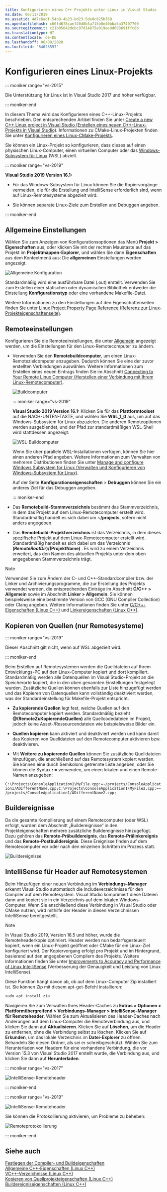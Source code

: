 ```yaml
---
title: Konfigurieren eines C++ Projekts unter Linux in Visual Studio
ms.date: 06/11/2019
ms.assetid: 4d7c6adf-54b9-4b23-bd23-5de0c825b768
ms.openlocfilehash: c60fd678caef20d8b5a715b0e40bba6a37407709
ms.sourcegitcommit: c21b05042debc97d14875e019ee9d698691ffc0b
ms.translationtype: HT
ms.contentlocale: de-DE
ms.lasthandoff: 06/09/2020
ms.locfileid: "84623597"
---
```

# <a name="configure-a-linux-project"></a>Konfigurieren eines Linux-Projekts

::: moniker range="vs-2015"

Die Unterstützung für Linux ist in Visual Studio 2017 und höher verfügbar.

::: moniker-end

In diesem Thema wird das Konfigurieren eines C++-Linux-Projekts beschrieben. Den entsprechenden Artikel finden Sie unter [Create a new C++ Linux project in Visual Studio (Erstellen eines neuen C++-Linux-Projekts in Visual Studio)](create-a-new-linux-project.md). Informationen zu CMake-Linux-Projekten finden Sie unter [Konfigurieren eines Linux-CMake-Projekts](cmake-linux-project.md).

Sie können ein Linux-Projekt so konfigurieren, dass dieses auf einen physischen Linux-Computer, einen virtuellen Computer oder das [Windows-Subsystem für Linux](/windows/wsl/about) (WSL) abzielt.

::: moniker range="vs-2019"

**Visual Studio 2019 Version 16.1:**

- Für das Windows-Subsystem für Linux können Sie die Kopiervorgänge vermeiden, die für die Erstellung und IntelliSense erforderlich sind, wenn auf Linux-Remotesysteme abgezielt wird.

- Sie können separate Linux-Ziele zum Erstellen und Debuggen angeben.

::: moniker-end

## <a name="general-settings"></a>Allgemeine Einstellungen

Wählen Sie zum Anzeigen von Konfigurationsoptionen das Menü **Projekt > Eigenschaften** aus, oder klicken Sie mit der rechten Maustaste auf das Projekt im **Projektmappen-Explorer**, und wählen Sie dann **Eigenschaften** aus dem Kontextmenü aus: Die **allgemeinen** Einstellungen werden angezeigt.

![Allgemeine Konfiguration](media/settings_general.png)

Standardmäßig wird eine ausführbare Datei (.out) erstellt. Verwenden Sie zum Erstellen einer statischen oder dynamischen Bibliothek entweder die Einstellung **Konfigurationstyp** oder eine vorhandene Makefile-Datei.

Weitere Informationen zu den Einstellungen auf den Eigenschaftenseiten finden Sie unter [Linux Project Property Page Reference (Referenz zur Linux-Projekteigenschaftenseite)](prop-pages-linux.md).

## <a name="remote-settings"></a>Remoteeinstellungen

Konfigurieren Sie die Remoteeinstellungen, die unter [Allgemein](prop-pages/general-linux.md) angezeigt werden, um die Einstellungen für den Linux-Remotecomputer zu ändern.

- Verwenden Sie den **Remotebuildcomputer**, um einen Linux-Remotezielcomputer anzugeben. Dadurch können Sie eine der zuvor erstellten Verbindungen auswählen. Weitere Informationen zum Erstellen eines neuen Eintrags finden Sie im Abschnitt [Connecting to Your Remote Linux Computer (Herstellen einer Verbindung mit Ihrem Linux-Remotecomputer)](connect-to-your-remote-linux-computer.md).

   ![Buildcomputer](media/remote-build-machine-vs2019.png)

   ::: moniker range="vs-2019"

   **Visual Studio 2019 Version 16.1:** Klicken Sie für das **Plattformtoolset** auf die NACH-UNTEN-TASTE, und wählen Sie **WSL_1_0** aus, um auf das Windows-Subsystem für Linux abzuzielen. Die anderen Remoteoptionen werden ausgeblendet, und der Pfad zur standardmäßigen WSL-Shell wird stattdessen angezeigt:

   ![WSL-Buildcomputer](media/wsl-remote-vs2019.png)

   Wenn Sie über parallele WSL-Installationen verfügen, können Sie hier einen anderen Pfad angeben. Weitere Informationen zum Verwalten von mehreren Distributionen finden Sie unter [Manage and configure Windows Subsystem for Linux (Verwalten und Konfigurieren von Windows-Subsystem für Linux)](/windows/wsl/wsl-config#set-a-default-distribution).

   Auf der Seite **Konfigurationseigenschaften** > **Debuggen** können Sie ein anderes Ziel für das Debuggen angeben.

   ::: moniker-end

- Das **Remotebuild-Stammverzeichnis** bestimmt das Stammverzeichnis, in dem das Projekt auf dem Linux-Remotecomputer erstellt wird. Standardmäßig handelt es sich dabei um **~/projects**, sofern nicht anders angegeben.

- Das **Remotebuild-Projektverzeichnis** ist das Verzeichnis, in dem dieses spezifische Projekt auf dem Linux-Remotecomputer erstellt wird. Standardmäßig handelt es sich dabei um das Verzeichnis **$(RemoteRootDir)/$(ProjektName)** . Es wird zu einem Verzeichnis erweitert, das den Namen des aktuellen Projekts unter dem oben angegebenen Stammverzeichnis trägt.

> [!NOTE]
> Verwenden Sie zum Ändern der C- und C++-Standardcompiler bzw. der Linker und Archivierungsprogramme, die zur Erstellung des Projekts verwendet werden, die entsprechenden Einträge im Abschnitt **C/C++ > Allgemein** sowie im Abschnitt **Linker > Allgemein**. Sie können beispielsweise eine bestimmte Version von GCC (GNU Compiler Collection) oder Clang angeben. Weitere Informationen finden Sie unter [C/C++-Eigenschaften (Linux C++)](prop-pages/c-cpp-linux.md) und [Linkereigenschaften (Linux C++)](prop-pages/linker-linux.md).

## <a name="copy-sources-remote-systems-only"></a>Kopieren von Quellen (nur Remotesysteme)

::: moniker range="vs-2019"

Dieser Abschnitt gilt nicht, wenn auf WSL abgezielt wird.

::: moniker-end

Beim Erstellen auf Remotesystemen werden die Quelldateien auf Ihrem Entwicklungs-PC auf den Linux-Computer kopiert und dort kompiliert. Standardmäßig werden alle Datenquellen im Visual Studio-Projekt an die Speicherorte kopiert, die in den oben genannten Einstellungen festgelegt wurden. Zusätzliche Quellen können ebenfalls zur Liste hinzugefügt werden und das Kopieren von Datenquellen kann vollständig deaktiviert werden, was der Standardeinstellung für Makefile-Projekt entspricht.

- **Zu kopierende Quellen** legt fest, welche Quellen auf den Remotecomputer kopiert werden. Standardmäßig bezieht **\@(RemoteZuKopierendeQuellen)** alle Quellcodedateien im Projekt, jedoch keine Asset-/Ressourcendateien wie beispielsweise Bilder ein.

- **Quellen kopieren** kann aktiviert und deaktiviert werden und kann damit das Kopieren von Quelldateien auf den Remotecomputer aktivieren bzw. deaktivieren.

- Mit **Weitere zu kopierende Quellen** können Sie zusätzliche Quelldateien hinzufügen, die anschließend auf das Remotesystem kopiert werden. Sie können eine durch Semikolons getrennte Liste angeben, oder Sie können die Syntax **: =** verwenden, um einen lokalen und einen Remote-Namen anzugeben:

`C:\Projects\ConsoleApplication1\MyFile.cpp:=~/projects/ConsoleApplication1/ADifferentName.cpp;C:\Projects\ConsoleApplication1\MyFile2.cpp:=~/projects/ConsoleApplication1/ADifferentName2.cpp;`

## <a name="build-events"></a>Buildereignisse

Da die gesamte Kompilierung auf einem Remotecomputer (oder WSL) erfolgt, wurden dem Abschnitt „Buildereignisse“ in den Projekteigenschaften mehrere zusätzliche Buildereignisse hinzugefügt. Dazu gehören das **Remote-Präbuildereignis**, das **Remote-Prälinkereignis** und das **Remote-Postbuildereignis**. Diese Ereignisse finden auf dem Remotecomputer vor oder nach den einzelnen Schritten im Prozess statt.

![Buildereignisse](media/settings_buildevents.png)

## <a name="intellisense-for-headers-on-remote-systems"></a><a name="remote_intellisense"></a> IntelliSense für Header auf Remotesystemen

Beim Hinzufügen einer neuen Verbindung im **Verbindungs-Manager** erkennt Visual Studio automatisch die Includeverzeichnisse für den Compiler auf dem Remotesystem. Visual Studio komprimiert diese Dateien dann und kopiert sie in ein Verzeichnis auf dem lokalen Windows-Computer. Wenn Sie anschließend diese Verbindung in Visual Studio oder CMake nutzen, wird mithilfe der Header in diesen Verzeichnissen IntelliSense bereitgestellt.

> [!NOTE]
> In Visual Studio 2019, Version 16.5 und höher, wurde die Remoteheaderkopie optimiert. Header werden nun bedarfsgesteuert kopiert, wenn ein Linux-Projekt geöffnet oder CMake für ein Linux-Ziel konfiguriert wird. Der Kopiervorgang erfolgt pro Projekt und im Hintergrund, basierend auf den angegebenen Compilern des Projekts. Weitere Informationen finden Sie unter [Improvements to Accuracy and Performance of Linux IntelliSense](https://devblogs.microsoft.com/cppblog/improvements-to-accuracy-and-performance-of-linux-intellisense/) (Verbesserung der Genauigkeit und Leistung von Linux IntelliSense).

Diese Funktion hängt davon ab, ob auf dem Linux-Computer Zip installiert ist. Sie können Zip mit diesem apt-get-Befehl installieren:

```cmd
sudo apt install zip
```

Navigieren Sie zum Verwalten Ihres Header-Caches zu **Extras > Optionen > Plattformübergreifend > Verbindungs-Manager > IntelliSense-Manager für Remoteheader**. Wählen Sie zum Aktualisieren des Header-Caches nach Änderungen auf dem Linux-Computer die Remoteverbindung aus, und klicken Sie dann auf **Aktualisieren**. Klicken Sie auf **Löschen**, um die Header zu entfernen, ohne die Verbindung selbst zu löschen. Klicken Sie auf **Erkunden**, um das lokale Verzeichnis im **Datei-Explorer** zu öffnen. Behandeln Sie diesen Ordner, als sei er schreibgeschützt. Wählen Sie zum Herunterladen von Headern für eine vorhandene Verbindung, die vor Version 15.3 von Visual Studio 2017 erstellt wurde, die Verbindung aus, und klicken Sie dann auf **Herunterladen**.

::: moniker range="vs-2017"

![IntelliSense-Remoteheader](media/remote-header-intellisense.png)

::: moniker-end

::: moniker range="vs-2019"

![IntelliSense-Remoteheader](media/connection-manager-vs2019.png)

Sie können die Protokollierung aktivieren, um Probleme zu beheben:

![Remoteprotokollierung](media/remote-logging-vs2019.png)

::: moniker-end

## <a name="see-also"></a>Siehe auch

[Festlegen der Compiler- und Buildeigenschaften](../build/working-with-project-properties.md)<br/>
[Allgemeine C++-Eigenschaften (Linux C++)](prop-pages/general-linux.md)<br/>
[VC++-Verzeichnisse (Linux C++)](prop-pages/directories-linux.md)<br/>
[Kopieren von Quellprojekteigenschaften (Linux C++)](prop-pages/copy-sources-project.md)<br/>
[Buildereigniseigenschaften (Linux C++)](prop-pages/build-events-linux.md)
